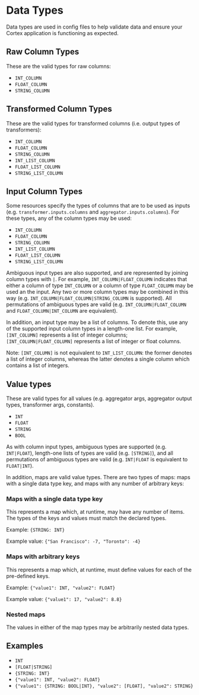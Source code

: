# Data Types

Data types are used in config files to help validate data and ensure your Cortex application is functioning as expected.

## Raw Column Types

These are the valid types for raw columns:

* `INT_COLUMN`
* `FLOAT_COLUMN`
* `STRING_COLUMN`

## Transformed Column Types

These are the valid types for transformed columns (i.e. output types of transformers):

* `INT_COLUMN`
* `FLOAT_COLUMN`
* `STRING_COLUMN`
* `INT_LIST_COLUMN`
* `FLOAT_LIST_COLUMN`
* `STRING_LIST_COLUMN`

## Input Column Types

Some resources specify the types of columns that are to be used as inputs (e.g. `transformer.inputs.columns` and `aggregator.inputs.columns`). For these types, any of the column types may be used:

* `INT_COLUMN`
* `FLOAT_COLUMN`
* `STRING_COLUMN`
* `INT_LIST_COLUMN`
* `FLOAT_LIST_COLUMN`
* `STRING_LIST_COLUMN`

Ambiguous input types are also supported, and are represented by joining column types with `|`. For example, `INT_COLUMN|FLOAT_COLUMN` indicates that either a column of type `INT_COLUMN` or a column of type `FLOAT_COLUMN` may be used an the input. Any two or more column types may be combined in this way (e.g. `INT_COLUMN|FLOAT_COLUMN|STRING_COLUMN` is supported). All permutations of ambiguous types are valid (e.g. `INT_COLUMN|FLOAT_COLUMN` and `FLOAT_COLUMN|INT_COLUMN` are equivalent).

In addition, an input type may be a list of columns. To denote this, use any of the supported input column types in a length-one list. For example, `[INT_COLUMN]` represents a list of integer columns; `[INT_COLUMN|FLOAT_COLUMN]` represents a list of integer or float columns.

Note: `[INT_COLUMN]` is not equivalent to `INT_LIST_COLUMN`: the former denotes a list of integer columns, whereas the latter denotes a single column which contains a list of integers.

## Value types

These are valid types for all values (e.g. aggregator args, aggregator output types, transformer args, constants).

* `INT`
* `FLOAT`
* `STRING`
* `BOOL`

As with column input types, ambiguous types are supported (e.g. `INT|FLOAT`), length-one lists of types are valid (e.g. `[STRING]`), and all permutations of ambiguous types are valid (e.g. `INT|FLOAT` is equivalent to `FLOAT|INT`).

In addition, maps are valid value types. There are two types of maps: maps with a single data type key, and maps with any number of arbitrary keys:

### Maps with a single data type key

This represents a map which, at runtime, may have any number of items. The types of the keys and values must match the declared types.

Example: `{STRING: INT}`

Example value: `{"San Francisco": -7, "Toronto": -4}`

### Maps with arbitrary keys

This represents a map which, at runtime, must define values for each of the pre-defined keys.

Example: `{"value1": INT, "value2": FLOAT}`

Example value: `{"value1": 17, "value2": 8.8}`

### Nested maps

The values in either of the map types may be arbitrarily nested data types.

## Examples

* `INT`
* `[FLOAT|STRING]`
* `{STRING: INT}`
* `{"value1": INT, "value2": FLOAT}`
* `{"value1": {STRING: BOOL|INT}, "value2": [FLOAT], "value2": STRING}`

